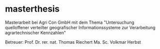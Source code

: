 masterthesis
============

Masterarbeit bei Agri Con GmbH mit dem Thema "Untersuchung quelloffener verteilter geografischer Informationssysteme zur Verarbeitung agrartechnischer Kennzahlen"

Betreuer:
Prof. Dr. rer. nat. Thomas Riechert
Ma. Sc. Volkmar Herbst
